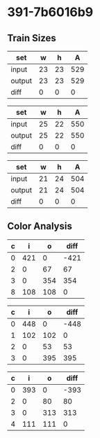 # 391-7b6016b9
## Train Sizes

|set|w|h|A|
|---|---|---|---|
|input|23|23|529|
|output|23|23|529|
|diff|0|0|0|


|set|w|h|A|
|---|---|---|---|
|input|25|22|550|
|output|25|22|550|
|diff|0|0|0|


|set|w|h|A|
|---|---|---|---|
|input|21|24|504|
|output|21|24|504|
|diff|0|0|0|


## Color Analysis

|c|i|o|diff|
|---|---|---|---|
|0|421|0|-421|
|2|0|67|67|
|3|0|354|354|
|8|108|108|0|


|c|i|o|diff|
|---|---|---|---|
|0|448|0|-448|
|1|102|102|0|
|2|0|53|53|
|3|0|395|395|


|c|i|o|diff|
|---|---|---|---|
|0|393|0|-393|
|2|0|80|80|
|3|0|313|313|
|4|111|111|0|

